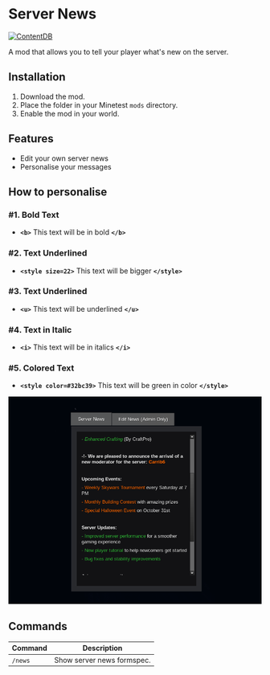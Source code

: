 # Server News
[![ContentDB](https://content.luanti.org/packages/Atlante/atl_server_news/shields/downloads/)](https://content.luanti.org/packages/Atlante/atl_server_news/)


A mod that allows you to tell your player what's new on the server.

## Installation
1. Download the mod.
2. Place the folder in your Minetest `mods` directory.
3. Enable the mod in your world.

## Features
- Edit your own server news
- Personalise your messages

## How to personalise
### #1. Bold Text
- **`<b>`** This text will be in bold **`</b>`**

### #2. Text Underlined
- **`<style size=22>`** This text will be bigger **`</style>`**

### #3. Text Underlined
- **`<u>`** This text will be underlined **`</u>`**

### #4. Text in Italic
- **`<i>`** This text will be in italics **`</i>`**

### #5. Colored Text
- **`<style color=#32bc39>`** This text will be green in color **`</style>`**

![alt text](screenshot.png)

## Commands
| Command                                       | Description                                                                             |
|------------------------------------------|-----------------------------------------------------------------------------------------|
| `/news`  | Show server news formspec.                      |
